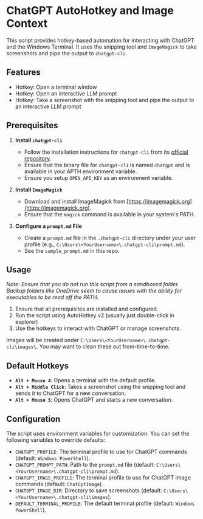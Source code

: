 # ChatGPT AutoHotkey and Image Context

This script provides hotkey-based automation for interacting with ChatGPT and the Windows Terminal. It uses the snipping tool and `ImageMagick` to take screenshots and pipe the output to `chatgpt-cli`.


## Features 
- Hotkey: Open a terminal window
- Hotkey: Open an interactive LLM prompt
- Hotkey: Take a screenshot with the snipping tool and pipe the output to an interactive LLM prompt 

## Prerequisites

1. **Install `chatgpt-cli`**
   - Follow the installation instructions for `chatgpt-cli` from its [official repository](https://github.com/kardolus/chatgpt-cli). 
   - Ensure that the binary file for `chatgpt-cli` is named `chatgpt` and is available in your APTH environment variable.
   - Ensure you setup `OPEN_API_KEY` as an environment variable. 

2. **Install `ImageMagick`**
   - Download and install ImageMagick from [https://imagemagick.org](https://imagemagick.org).
   - Ensure that the `magick` command is available in your system's PATH.

3. **Configure a `prompt.md` File**
   - Create a `prompt.md` file in the `.chatgpt-cli` directory under your user profile (e.g., `C:\Users\<YourUsername>\.chatgpt-cli\prompt.md`).
   - See the `sample_prompt.md` in this repo.

## Usage
*Note: Ensure that you do not run this script from a sandboxed folder. Backup folders like OneDrive seem to cause issues with the ability for executables to be read off the PATH.*

1. Ensure that all prerequisites are installed and configured.
2. Run the script using AutoHotkey v2 (usually just double-click in explorer)
3. Use the hotkeys to interact with ChatGPT or manage screenshots.

Images will be created under `C:\Users\<YourUsername>\.chatgpt-cli\images\`. You may want to clean these out from-time-to-time.

## Default Hotkeys

- **`Alt + Mouse 4`**: Opens a terminal with the default profile.
- **`Alt + Middle Click`**: Takes a screenshot using the snipping tool and sends it to ChatGPT for a new conversation.
- **`Alt + Mouse 5`**: Opens ChatGPT and starts a new conversation.

## Configuration

The script uses environment variables for customization. You can set the following variables to override defaults:
- `CHATGPT_PROFILE`: The terminal profile to use for ChatGPT commands (default: `Windows PowerShell`).
- `CHATGPT_PROMPT_PATH`: Path to the `prompt.md` file (default: `C:\Users\<YourUsername>\.chatgpt-cli\prompt.md`).
- `CHATGPT_IMAGE_PROFILE`: The terminal profile to use for ChatGPT image commands (default: `ChatGptImage`).
- `CHATGPT_IMAGE_DIR`: Directory to save screenshots (default: `C:\Users\<YourUsername>\.chatgpt-cli\images`).
- `DEFAULT_TERMINAL_PROFILE`: The default terminal profile (default: `Windows PowerShell`).